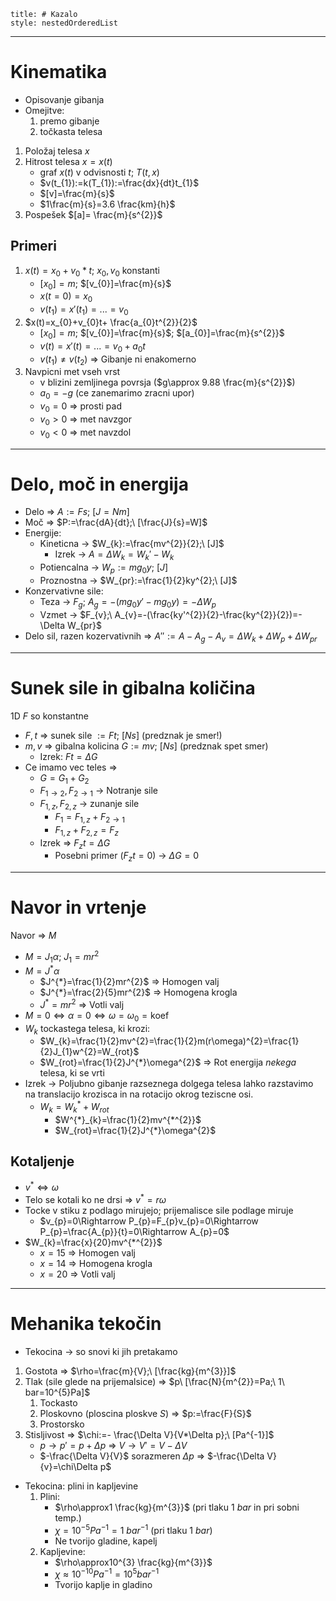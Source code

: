 ```table-of-contents
title: # Kazalo
style: nestedOrderedList
```
---
# Kinematika
- Opisovanje gibanja
- Omejitve:
	1. premo gibanje
	2. točkasta telesa
1. Položaj telesa $x$
2. Hitrost telesa $x=x(t)$ 
	- graf $x(t)$ v odvisnosti $t$; $T(t, x)$
	- $v(t_{1}):=k(T_{1}):=\frac{dx}{dt}t_{1}$
	- $[v]=\frac{m}{s}$
	- $1\frac{m}{s}=3.6 \frac{km}{h}$
3. Pospešek $[a]= \frac{m}{s^{2}}$ 
## Primeri
1. $x(t)=x_{0}+v_{0}*t$; $x_{0},v_{0}$ konstanti
	- $[x_{0}]=m$; $[v_{0}]=\frac{m}{s}$
	- $x(t=0)=x_{0}$
	- $v(t_{1})=x'(t_{1})=...=v_{0}$
2. $x(t)=x_{0}+v_{0}t+ \frac{a_{0}t^{2}}{2}$
	- $[x_{0}]=m$; $[v_{0}]=\frac{m}{s}$; $[a_{0}]=\frac{m}{s^{2}}$
	- $v(t)=x'(t)=...=v_{0}+a_{0}t$
	- $v(t_{1})\ne v(t_{2})$ => Gibanje ni enakomerno
3. Navpicni met vseh vrst
	- v blizini zemljinega povrsja ($g\approx 9.88 \frac{m}{s^{2}}$)
	- $a_{0}=-g$ (ce zanemarimo zracni upor)
	- $v_{0}=0$ => prosti pad
	- $v_{0}>0$ => met navzgor
	- $v_{0}<0$ => met navzdol

---
# Delo, moč in energija
- Delo => $A:=Fs;\ [J=Nm]$
- Moč => $P:=\frac{dA}{dt};\ [\frac{J}{s}=W]$
- Energije:
	- Kineticna -> $W_{k}:=\frac{mv^{2}}{2};\ [J]$
		- Izrek -> $A=\Delta W_{k}=W_{k}'-W_{k}$
	- Potiencalna -> $W_{p}:=mg_{0}y;\ [J]$
	- Proznostna -> $W_{pr}:=\frac{1}{2}ky^{2};\ [J]$
- Konzervativne sile:
	- Teza -> $F_{g};\ A_{g}=-(mg_{0}y'-mg_{0}y)= -\Delta W_{p}$
	- Vzmet -> $F_{v};\ A_{v}=-(\frac{ky'^{2}}{2}-\frac{ky^{2}}{2})=-\Delta W_{pr}$
- Delo sil, razen kozervativnih => $A'':=A-A_{g}-A_{v}=\Delta W_{k}+\Delta W_{p}+\Delta W_{pr}$

---
# Sunek sile in gibalna količina
1D
$F$ so konstantne
- $F, t$ => sunek sile $:=Ft;\ [Ns]$ (predznak je smer!)
- $m,v$ => gibalna kolicina $G:=mv;\ [Ns]$ (predznak spet smer)
	- Izrek: $Ft=\Delta G$
- Ce imamo vec teles =>
	- $G=G_{1}+G_{2}$
	- $F_{1\to2}, F_{2\to1}$ -> Notranje sile
	- $F_{1,z}, F_{2,z}$ -> zunanje sile
		- $F_{1}=F_{1,z}+F_{2\to1}$
		- $F_{1,z}+F_{2,z}=F_{z}$
	- Izrek => $F_{z}t=\Delta G$
		- Posebni primer ($F_{z}t=0$) -> $\Delta G=0$ 
---
# Navor in vrtenje
Navor => $M$
- $M=J_{1}\alpha;\ J_{1}=mr^{2}$
- $M=J^{*}\alpha$
	- $J^{*}=\frac{1}{2}mr^{2}$ => Homogen valj
	- $J^{*}=\frac{2}{5}mr^{2}$ => Homogena krogla
	- $J^{*}=mr^{2}$ => Votli valj
- $M=0\Leftrightarrow\alpha=0\Leftrightarrow\omega=\omega_{0}=\text{koef}$
- $W_{k}$ tockastega telesa, ki krozi:
	- $W_{k}=\frac{1}{2}mv^{2}=\frac{1}{2}m(r\omega)^{2}=\frac{1}{2}J_{1}w^{2}=W_{rot}$ 
	- $W_{rot}=\frac{1}{2}J^{*}\omega^{2}$ => Rot energija *nekega* telesa, ki se vrti
- Izrek -> Poljubno gibanje razseznega dolgega telesa lahko razstavimo na translacijo krozisca in na rotacijo okrog teziscne osi.
	- $W_{k}=W^{*}_{k}+W_{rot}$
		- $W^{*}_{k}=\frac{1}{2}mv^{*^{2}}$
		- $W_{rot}=\frac{1}{2}J^{*}\omega^{2}$
## Kotaljenje
- $v^{*}\Leftrightarrow\omega$
- Telo se kotali ko ne drsi  => $v^{*}=r\omega$
- Tocke v stiku z podlago mirujejo; prijemalisce sile podlage miruje
	- $v_{p}=0\Rightarrow P_{p}=F_{p}v_{p}=0\Rightarrow P_{p}=\frac{A_{p}}{t}=0\Rightarrow A_{p}=0$
- $W_{k}=\frac{x}{20}mv^{*^{2}}$ 
	- $x=15$ => Homogen valj
	- $x=14$ => Homogena krogla
	- $x=20$ => Votli valj
---
# Mehanika tekočin
- Tekocina -> so snovi ki jih pretakamo
1. Gostota => $\rho=\frac{m}{V};\ [\frac{kg}{m^{3}}]$
2. Tlak (sile glede na prijemalsice) => $p\ [\frac{N}{m^{2}}=Pa;\ 1\ bar=10^{5}Pa]$
	1. Tockasto
	2. Ploskovno (ploscina ploskve $S$) => $p:=\frac{F}{S}$ 
	3. Prostorsko
3. Stisljivost => $\chi:=- \frac{\Delta V}{V*\Delta p};\ [Pa^{-1}]$
	- $p\rightarrow p'=p+\Delta p$ => $V\rightarrow V'=V-\Delta V$
	- $-\frac{\Delta V}{V}$ sorazmeren $\Delta p$ => $-\frac{\Delta V}{v}=\chi\Delta p$
- Tekocina: plini in kapljevine
	1. Plini: 
		- $\rho\approx1 \frac{kg}{m^{3}}$ (pri tlaku $1\ bar$ in pri sobni temp.)
		- $\chi=10^{-5}Pa^{-1}=1\ bar^{-1}$ (pri tlaku $1\ bar$)
		- Ne tvorijo gladine, kapelj
	2. Kapljevine:
		- $\rho\approx10^{3} \frac{kg}{m^{3}}$
		- $\chi\approx10^{-10}Pa^{-1}=10^{5}bar^{-1}$
		- Tvorijo kaplje in gladino